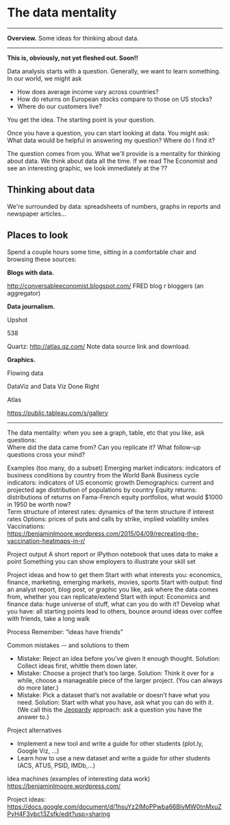 # The data mentality


---
**Overview.** Some ideas for thinking about data. 

---

**This is, obviously, not yet fleshed out.  Soon!!**


Data analysis starts with a question.  Generally, we want to learn something.  In our world, we might ask

* How does average income vary across countries?
* How do returns on European stocks compare to those on US stocks?  
* Where do our customers live?

You get the idea.  The starting point is your question.  

Once you have a question, you can start looking at data.  You might ask:  What data would be helpful in answering my question?  Where do I find it?  

The question comes from you.  What we'll provide is a mentality for thinking about data.  We think about data all the time.  If we read The Economist and see an interesting graphic, we look immediately at the ??


## Thinking about data 

We're surrounded by data:  spreadsheets of numbers, graphs in reports and newspaper articles...  




## Places to look

Spend a couple hours some time, sitting in a comfortable chair and browsing these sources:  

**Blogs with data.** 

http://conversableeconomist.blogspot.com/
FRED blog 
r bloggers (an aggregator) 






**Data journalism.** 

Upshot

538 

Quartz:  http://atlas.qz.com/  Note data source link and download.


**Graphics.** 

Flowing data 

DataViz and Data Viz Done Right 

Atlas

https://public.tableau.com/s/gallery

***************************


The data mentality:  when you see a graph, table, etc that you like, ask questions:  
Where did the data came from?
Can you replicate it?
What follow-up questions cross your mind?   

Examples (too many, do a subset) 
Emerging market indicators:  indicators of business conditions by country from the World Bank 
Business cycle indicators:  indicators of US economic growth 
Demographics:   current and projected age distribution of populations by country 
Equity returns:  distributions of returns on Fama-French equity portfolios, what would $1000 in 1950 be worth now?  
Term structure of interest rates:  dynamics of the term structure if interest rates 
Options:  prices of puts and calls by strike, implied volatility smiles 
Vaccinations:  https://benjaminlmoore.wordpress.com/2015/04/09/recreating-the-vaccination-heatmaps-in-r/ 

Project output
A short report or IPython notebook that uses data to make a point 
Something you can show employers to illustrate your skill set 

Project ideas and how to get them 
Start with what interests you:  economics, finance, marketing, emerging markets, movies, sports 
Start with output:  find an analyst report, blog post, or graphic you like, ask where the data comes from, whether you can replicate/extend 
Start with input:  Economics and finance data:  huge universe of stuff, what can you do with it? 
Develop what you have:  all starting points lead to others, bounce around ideas over coffee with friends, take a long walk 

Process
Remember:  “ideas have friends”  

Common mistakes -- and solutions to them  

* Mistake:  Reject an idea before you’ve given it enough thought.  Solution:  Collect ideas first, whittle them down later.  
* Mistake:  Choose a project that’s too large.  Solution:  Think it over for a while, choose a manageable piece of the larger project.  (You can always do more later.) 
* Mistake:  Pick a dataset that’s not available or doesn’t have what you need.  Solution:  Start with what you have, ask what you can do with it.   (We call this the [Jeopardy](https://en.wikipedia.org/wiki/Jeopardy!) approach:  ask a question you have the answer to.) 

Project alternatives 

* Implement a new tool and write a guide for other students (plot.ly, Google Viz, ...) 
* Learn how to use a new dataset and write a guide for other students (ACS, ATUS, PSID, IMDb,...)  

Idea machines (examples of interesting data work)  
https://benjaminlmoore.wordpress.com/ 


Project ideas:  https://docs.google.com/document/d/1hsuYz2IMoPPwba66BlyMW0tnMxuZPyH4F3ybc13Zsfk/edit?usp=sharing 

